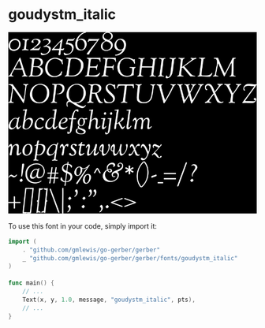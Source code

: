 # goudystm_italic

![goudystm_italic](goudystm_italic.png)

To use this font in your code, simply import it:

```go
import (
	. "github.com/gmlewis/go-gerber/gerber"
	_ "github.com/gmlewis/go-gerber/gerber/fonts/goudystm_italic"
)

func main() {
	// ...
	Text(x, y, 1.0, message, "goudystm_italic", pts),
	// ...
}
```
